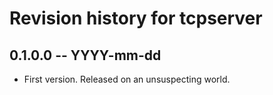 # Revision history for tcpserver

## 0.1.0.0 -- YYYY-mm-dd

* First version. Released on an unsuspecting world.
